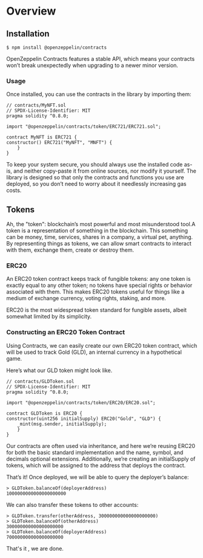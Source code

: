 # Overview 

## Installation

    $ npm install @openzeppelin/contracts
    
OpenZeppelin Contracts features a stable API, which means your contracts won’t break unexpectedly when upgrading to a newer minor version.

### Usage

Once installed, you can use the contracts in the library by importing them:

    // contracts/MyNFT.sol
    // SPDX-License-Identifier: MIT
    pragma solidity ^0.8.0;

    import "@openzeppelin/contracts/token/ERC721/ERC721.sol";

    contract MyNFT is ERC721 {
    constructor() ERC721("MyNFT", "MNFT") {
        }
    }
To keep your system secure, you should always use the installed code as-is, and neither copy-paste it from online sources, nor modify it yourself. The library is designed so that only the contracts and functions you use are deployed, so you don’t need to worry about it needlessly increasing gas costs.

## Tokens

Ah, the "token": blockchain’s most powerful and most misunderstood tool.A token is a representation of something in the blockchain. This something can be money, time, services, shares in a company, a virtual pet, anything. By representing things as tokens, we can allow smart contracts to interact with them, exchange them, create or destroy them.

### ERC20

An ERC20 token contract keeps track of fungible tokens: any one token is exactly equal to any other token; no tokens have special rights or behavior associated with them. This makes ERC20 tokens useful for things like a medium of exchange currency, voting rights, staking, and more.

ERC20 is the most widespread token standard for fungible assets, albeit somewhat limited by its simplicity.

### Constructing an ERC20 Token Contract

Using Contracts, we can easily create our own ERC20 token contract, which will be used to track Gold (GLD), an internal currency in a hypothetical game.

Here’s what our GLD token might look like.

    // contracts/GLDToken.sol
    // SPDX-License-Identifier: MIT
    pragma solidity ^0.8.0;

    import "@openzeppelin/contracts/token/ERC20/ERC20.sol";

    contract GLDToken is ERC20 {
    constructor(uint256 initialSupply) ERC20("Gold", "GLD") {
        _mint(msg.sender, initialSupply);
        }
    }

Our contracts are often used via inheritance, and here we’re reusing ERC20 for both the basic standard implementation and the name, symbol, and decimals optional extensions. Additionally, we’re creating an initialSupply of tokens, which will be assigned to the address that deploys the contract.


That’s it! Once deployed, we will be able to query the deployer’s balance:

    > GLDToken.balanceOf(deployerAddress)
    1000000000000000000000

We can also transfer these tokens to other accounts:

    > GLDToken.transfer(otherAddress, 300000000000000000000)
    > GLDToken.balanceOf(otherAddress)
    300000000000000000000
    > GLDToken.balanceOf(deployerAddress)
    700000000000000000000

That's it , we  are done.

